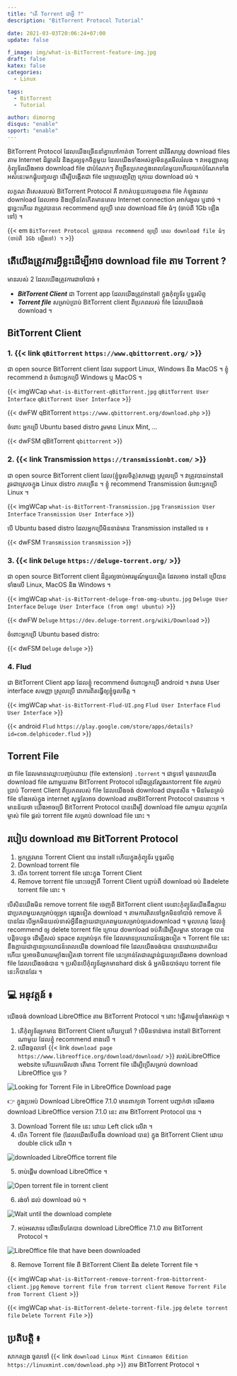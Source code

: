 ```yaml
---
title: "តើ​ Torrent ជា​អ្វី ?"
description: "BitTorrent Protocol Tutorial"

date: 2021-03-03T20:06:24+07:00
update: false

f_image: img/what-is-BitTorrent-feature-img.jpg
draft: false
katex: false
categories:
  - Linux

tags:
  - BitTorrent
  - Tutorial

author: dimorng
disqus: "enable"
spport: "enable"
---
```


BitTorrent Protocol ដែល​យើង​ច្រើន​នាំគ្នា​ហៅ​កាត់​ថា Torrent ជា​វិធី​សាស្ត្រ​ download files តាម​ Internet​ ដ៏​ឆ្លាតវៃ​ និង​គួរ​ឲ្យ​ទុក​ចិត្ត​មួយ ដែល​យើង​ទាំងអស់​គ្នា​មិន​គួរ​មើល​រំលង ។ វា​អនុញ្ញាត​ឲ្យ​កុំព្យូទ័រ​យើង​អាច​ download file ជា​បំណែក​ៗ ពី​ច្រើន​ប្រភព​ក្នុង​ពេល​តែ​មួយ​ ហើយ​យក​បំណែក​ទាំងអស់​នេះ​មក​ផ្គុំ​បញ្ចូល​គ្នា​ ដើម្បី​បង្កើត​ជា​ file ពេញ​លេញ​វិញ​ ក្រោយ download ចប់ ។

លក្ខណៈ​ពិសេស​របស់ BitTorrent Protocol គឺ វា​កាត់​បន្ថយ​ការ​ខូច​ខាត​ file កំឡុង​ពេល download ដែល​អាច​ និង​ច្រើន​តែ​កើត​មាន​ពេល Internet connection រអាក់រអួល​ ឬ​ដាច់ ។ ដូច្នេះ​ហើយ​ វា​ត្រូវ​បាន​គេ​ recommend ឲ្យ​ប្រើ ​ពេល​ download file ធំៗ (ចាប់ពី​ 1Gb ឡើង​ទៅ) ។

{{< em `BitTorrent Protocol ត្រូវ​បាន​គេ​ recommend ឲ្យ​ប្រើ ​ពេល​ download file ធំៗ (ចាប់ពី​ 1Gb ឡើង​ទៅ) ។` >}}

## តើ​យើង​ត្រូវ​ការ​អ្វី​ខ្លះ​ ដើម្បី​អាច​ download file តាម​ Torrent ?

មាន​របស់​ 2 ដែល​យើង​ត្រូវ​ការ​ជា​ចាំបាច់ ៖

- **_BitTorrent Client_** ជា Torrent app ដែល​យើង​ត្រូវ​ install ក្នុង​កុំព្យូទ័រ​ ឬ​ទូរស័ព្ទ​
- **_Torrent file_** សម្រាប់​ប្រាប់​ BitTorrent client ពី​ប្រភព​របស់​ file ដែល​យើង​ចង់​ download ។

## BitTorrent Client

### 1. {{< link `qBitTorrent` `https://www.qbittorrent.org/` >}}

ជា open source BitTorrent client ដែល​ support Linux, Windows និង MacOS ។ ខ្ញុំ​ recommend វា ចំពោះ​អ្នក​ប្រើ​ Windows​ ឬ MacOS ។

{{< imgWCap `what-is-BitTorrent-qBitTorrent.jpg` `qBitTorrent User Interface` `qBitTorrent User Interface` >}}

{{< dwFW qBitTorrent `https://www.qbittorrent.org/download.php` >}}

ចំពោះ​ អ្នក​ប្រើ​ Ubuntu​ based distro រួម​មាន​ Linux Mint, …

{{< dwFSM qBitTorrent `qbittorrent` >}}

### 2. {{< link Transmission `https://transmissionbt.com/` >}}

ជា open source BitTorrent client ដែល​(ខ្ញុំ​ចូល​ចិត្ត)​សាមញ្ញ​ ស្រួល​ប្រើ ។ វា​ត្រូវ​បាន​ install រួច​ជា​ស្រេច​ក្នុង​ Linux distro​ ភាគ​ច្រើន ។ ខ្ញុំ​ recommend​ Transmission ចំពោះ​អ្នក​ប្រើ​ Linux ។

{{< imgWCap `what-is-BitTorrent-Transmission.jpg` `Transmission User Interface` `Transmission User Interface` >}}

បើ​ Ubuntu​ based distro ដែល​អ្នក​ប្រើ​មិន​ទាន់​មាន​ Transmission installed ទេ ៖

{{< dwFSM `Transmission` `transmission` >}}

### 3. {{< link `Deluge` `https://deluge-torrent.org/` >}}

ជា​ open source BitTorrent client ដ៏​គួរ​ឲ្យ​ចាប់​អារម្មណ៍​មួយ​ទៀត​ ដែល​អាច​ install ប្រើ​បាន​ទាំង​លើ​ Linux, MacOS និង​ Windows ។

{{< imgWCap `what-is-BitTorrent-deluge-from-omg-ubuntu.jpg` `Deluge User Interface` `Deluge User Interface (from omg! ubuntu)` >}}

{{< dwFW `Deluge` `https://dev.deluge-torrent.org/wiki/Download` >}}

ចំពោះ​អ្នក​ប្រើ​ Ubuntu based distro:

{{< dwFSM `Deluge` `deluge` >}}

### 4. Flud

ជា​ BitTorrent Client app ដែល​ខ្ញុំ​ recommend ចំពោះ​អ្នក​ប្រើ​ android ។ វា​មាន User interface សមញ្ញា​ ស្រួល​ប្រើ ជា​ការ​ពិត​ធ្វើ​ឲ្យ​ខ្ញុំ​ចូលចិត្ត ។

{{< imgWCap `what-is-BitTorrent-Flud-UI.png` `Flud User Interface` `Flud User Interface` >}}

{{< android `Flud` `https://play.google.com/store/apps/details?id=com.delphicoder.flud` >}}

## Torrent File

ជា​ file ដែល​មាន​ឈ្មោះ​បញ្ចប់​ដោយ (file extension) `.torrent` ។ ជា​ទូទៅ​ មុន​ពេល​យើង​ download file ណា​មួយ​តាម BitTorrent Protocol យើង​ត្រូវ​ស្វែង​រក​ torrent file សម្រាប់​ប្រាប់​ Torrent Client ពី​ប្រភព​របស់​ file ដែល​យើង​ចង់​ download ជាមុន​សិន ។ មិនមែន​គ្រប់​ file ទាំងអស់​ក្នុង internet សុទ្ធ​តែ​អាច​ download តាម​ BitTorrent Protocol បាន​នោះ​ទេ ។ មាន​ន័យ​ថា​ យើង​អាច​ប្រើ​ BitTorrent Protocol បាន​ ដើម្បី​ download file ណាមួយ លុះ​ត្រា​តែ​ម្ចាស់​ file ផ្តល់​ torrent file សម្រាប់​ download file នោះ ។

## របៀប​ download តាម BitTorrent Protocol

1. អ្នក​ត្រូវ​មាន Torrent Client បាន​ install ហើយ​ក្នុង​កុំព្យូទ័រ ឬ​ទូរស័ព្ទ
2. Download torrent file
3. បើក​ torrent torrent file នោះ​ក្នុង Torrent Client
4. Remove torrent file នោះ​ចេញ​ពី​ Torrent Client បន្ទាប់​ពី download ចប់ និង​ delete torrent file នោះ ។

បើ​សិន​យើង​មិន​ remove torrent file ចេញ​ពី​ BitTorrent client ទេ​ នោះ​កុំព្យូទ័រ​យើង​នឹង​ក្លាយ​ជា​ប្រភព​មួយ​សម្រាប់​ឲ្យ​អ្នក​ ផ្សេង​ទៀត​ download ។ តាម​ការពិត​ទៅ​ អ្នក​មិន​ចាំបាច់ remove ក៏​បាន​ដែរ​ បើ​អ្នក​មិន​យល់​ទាស់​អ្វី​នឹង​ក្លាយ​ជា​ប្រភព​មួយ​សម្រាប់​ឲ្យ​គេ​ download ។ មូលហេតុ​ ដែល​ខ្ញុំ​ recommend ឲ្យ​ delete torrent file ក្រោយ​ download ចប់​ គឺ​ដើម្បី​សម្អាត​ storage បាន​បន្តិច​បន្តួច​ ដើម្បី​សល់​ space សម្រាប់​ទុក​ file ដែល​មាន​ប្រយោជន៍​ផ្សេង​ទៀត ។ Torrent file នេះ​នឹង​ក្លាយ​ជា​គ្មាន​ប្រយោជន៍​ពេល​យើង​ download file ដែល​យើង​ចង់​បាន​ បាន​ដោយ​ជោគជ័យ​ហើយ ឬ​អាច​និយាយ​ម្យ៉ាងទៀត​ថា torrent file នេះ​គ្រាន់​តែ​ជា​ឈ្នាន់​ជួយ​ឲ្យ​យើង​អាច​ download file ដែល​យើង​ចង់​បាន ។ ប្រសិន​បើ​កុំព្យូទ័រ​អ្នក​មាន​ hard disk ធំ​ អ្នក​មិន​បាច់​លុប torrent file នេះ​ក៏​បាន​ដែរ ។

## 💻️ អនុវត្តន៍ ៖

យើង​ចង់​ download LibreOffice តាម​ BitTorrent Protocol ។ តោះ !​ ធ្វើ​តាម​ខ្ញុំ​ទាំងអស់​គ្នា ។

1. តើ​កុំព្យូទ័រ​អ្នក​មាន BitTorrent Client ហើយ​ឬ​នៅ ? បើ​មិន​ទាន់​មាន install BitTorrent ណាមួយ​ ដែល​ខ្ញុំ recommend ខាង​លើ ។
2. យើង​ចូល​ទៅ​ {{< link `download page` `https://www.libreoffice.org/download/download/` >}} របស់​ LibreOffice website ហើយរក​មើល​ថា​ តើ​មាន​ Torrent file ដើម្បី​ប្រើ​សម្រាប់​ download LibreOffice ឬ​ទេ ?

![Looking for Torrent File in LibreOffice Download page](/img/what-is-BitTorrent-qBitTorrent-libreoffice-download-website.jpg)

👉️ ក្នុង​ប្រអប់​ Download LibreOffice 7.1.0 មាន​ពាក្យ​ថា Torrent បញ្ជាក់​ថា យើង​អាច​ download LibreOffice version 7.1.0 នេះ តាម​ BitTorrent Protocol បាន ។

3. Download Torrent file នេះ​ ដោយ​ Left click លើ​វា ។
4. បើក​ Torrent file (ដែល​យើង​ទើប​នឹង download បាន) ក្នុង BitTorrent Client ដោយ​ double click លើ​វា ។

![downloaded LibreOffice torrent file](/img/what-is-BitTorrent-downloaded-LibreOffice-torrent-file.jpg)

5. ចាប់​ផ្តើម​ download LibreOffice ។

![Open torrent file in torrent client](/img/what-is-BitTorrent-open-torrent-file-in-torrent-client.jpg)

6. រង់ចាំ​ ដល់​ download ចប់ ។

![Wait until the download complete](/img/what-is-BitTorrent-wait-untill-the-download-finish.jpg)

7. អប់អរសាទរ​ យើង​ទើប​តែ​បាន​ download LibreOffice 7.1.0 តាម​ BitTorrent Protocol ។

![LibreOffice file that have been downloaded](/img/what-is-BitTorrent-LibreOffice-file.jpg)

8. Remove Torrent file ពី​ BitTorrent Client និង delete Torrent file ។

{{< imgWCap `what-is-BitTorrent-remove-torrent-from-bittorrent-client.jpg` `Remove torrent file from torrent client` `Remove Torrent File from Torrent Client` >}}

{{< imgWCap `what-is-BitTorrent-delete-torrent-file.jpg` `delete torrent file` `Delete Torrent File` >}}

## ប្រតិបត្តិ ៖

សាកល្បង​ ចូល​ទៅ​ {{< link `download Linux Mint Cinnamon Edition` `https://linuxmint.com/download.php` >}} តាម​ BitTorrent Protocol ។
